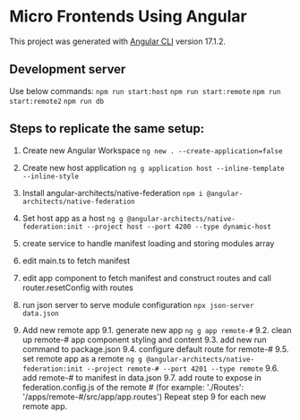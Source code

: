# Micro Frontends Using Angular

This project was generated with [Angular CLI](https://github.com/angular/angular-cli) version 17.1.2.

## Development server

Use below commands:
`npm run start:host`
`npm run start:remote`
`npm run start:remote2`
`npm run db`

## Steps to replicate the same setup:

1. Create new Angular Workspace `ng new . --create-application=false`
2. Create new host application `ng g application host --inline-template --inline-style`

3. Install angular-architects/native-federation `npm i @angular-architects/native-federation`

4. Set host app as a host `ng g @angular-architects/native-federation:init --project host --port 4200 --type dynamic-host`

5. create service to handle manifest loading and storing modules array

6. edit main.ts to fetch manifest

7. edit app component to fetch manifest and construct routes and call router.resetConfig with routes

8. run json server to serve module configuration `npx json-server data.json`

9. Add new remote app
   9.1. generate new app `ng g app remote-#`
   9.2. clean up remote-# app component styling and content
   9.3. add new run command to package.json
   9.4. configure default route for remote-#
   9.5. set remote app as a remote `ng g @angular-architects/native-federation:init --project remote-# --port 4201 --type remote`
   9.6. add remote-# to manifest in data.json
   9.7. add route to expose in federation.config.js of the remote # (for example: './Routes': '/apps/remote-#/src/app/app.routes')
   Repeat step 9 for each new remote app.



